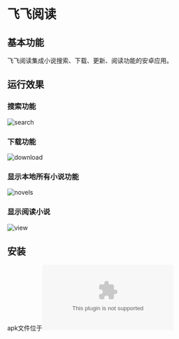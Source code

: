 # 飞飞阅读

##  基本功能

飞飞阅读集成小说搜索、下载、更新、阅读功能的安卓应用。

## 运行效果

### 搜索功能
![search](./doc/imgs/search.jpg "搜索某个小说的运行效果")

### 下载功能
![download](./doc/imgs/download.jpg "搜索某个小说的运行效果")

### 显示本地所有小说功能
![novels](./doc/imgs/novels.jpg "所有小说")

### 显示阅读小说
![view](./doc/imgs/view.jpg "阅读")

## 安装
apk文件位于![apk](./app/app-release.apk "apk文件")
